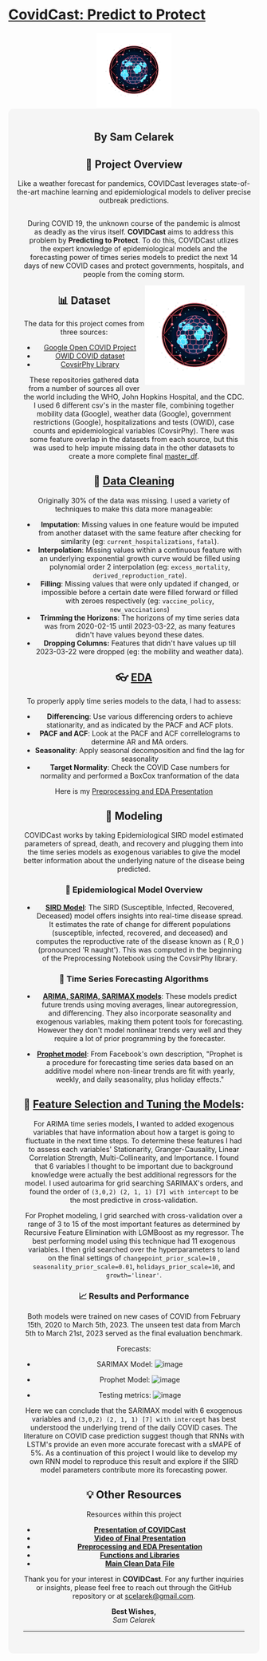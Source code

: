 # [CovidCast: Predict to Protect](https://github.com/scelarek/Covid-Prediction-Capstone/blob/main/Presentations/COVID%20Cast%20Final%20Presentation.pdf) 

<div align="center">
<img src="https://github.com/scelarek/BrainStation_Capstone/blob/main/Presentations/Logo%20CovidCast.png?raw=true"  title="CovidCast" alt="CovidCast" width="150" height="150"> 
<div align="center" style="background-color: #f5f5f5; padding: 15px; border-radius: 10px;">

## By Sam Celarek 

## 🎯 Project Overview

<div align="center">
Like a weather forecast for pandemics,
COVIDCast leverages state-of-the-art machine learning and epidemiological models
to deliver precise outbreak predictions.
<div align="center" style="background-color: #f5f5f5; padding: 15px; border-radius: 10px;">

During COVID 19, the unknown course of the pandemic is almost as deadly as the virus itself. **COVIDCast** aims to address this problem by **Predicting to Protect**. To do this, COVIDCast utlizes the expert knowledge of epidemiological models and the forecasting power of times series models to predict the next 14 days of new COVID cases and protect governments, hospitals, and people from the coming storm. 

<img align="right" src="https://github.com/scelarek/BrainStation_Capstone/blob/main/Presentations/Logo%20CovidCast.png?raw=true"  title="CovidCast" alt="CovidCast" width="200" height="200"> 

## 📊 Dataset
The data for this project comes from three sources: 

- [Google Open COVID Project](https://github.com/GoogleCloudPlatform/covid-19-open-data)
- [OWID COVID dataset](https://github.com/owid/covid-19-data)
- [CovsirPhy Library](https://github.com/lisphilar/covid19-sir/blob/main/README.md)

These repositories gathered data from a number of sources all over the world including the WHO, John Hopkins Hospital, and the CDC. I used 6 different csv's in the master file, combining together mobility data (Google), weather data (Google), government restrictions (Google), hospitalizations and tests (OWID), case counts and epidemiological variables (CovsirPhy). There was some feature overlap in the datasets from each source, but this was used to help impute missing data in the other datasets to create a more complete final [master_df](https://github.com/scelarek/Covid-Prediction-Capstone/blob/main/Data/master_df.parquet).

## 🧹 [Data Cleaning](https://github.com/scelarek/Covid-Prediction-Capstone/blob/main/Capstone/1.%20COVIDCast%20Preprocessing.ipynb)
Originally 30% of the data was missing. I used a variety of techniques to make this data more manageable:

- **Imputation**: Missing values in one feature would be imputed from another dataset with the same feature after checking for similarity (eg: `current_hospitalizations`, `fatal`). 
- **Interpolation**: Missing values within a continuous feature with an underlying exponential growth curve would be filled using polynomial order 2 interpolation (eg: `excess_mortality`, `derived_reproduction_rate`). 
- **Filling**: Missing values that were only updated if changed, or impossible before a certain date were filled forward or filled with zeroes respectively (eg: `vaccine_policy`, `new_vaccinations`)
- **Trimming the Horizons**: The horizons of my time series data was from 2020-02-15 until 2023-03-22, as many features didn't have values beyond these dates.
- **Dropping Columns:** Features that didn't have values up till 2023-03-22 were dropped (eg: the mobility and weather data).

## 👓 [EDA](https://github.com/scelarek/Covid-Prediction-Capstone/blob/main/Capstone/2.%20COVIDCast%20EDA.ipynb)
To properly apply time series models to the data, I had to assess: 

- **Differencing**: Use various differencing orders to achieve stationarity, and as indicated by the PACF and ACF plots.
- **PACF and ACF**: Look at the PACF and ACF correllelograms to determine AR and MA orders.
- **Seasonality**: Apply seasonal decomposition and find the lag for seasonality
- **Target Normality**: Check the COVID Case numbers for normality and performed a BoxCox tranformation of the data

Here is my [Preprocessing and EDA Presentation](https://github.com/scelarek/Covid-Prediction-Capstone/blob/main/Presentations/COVID%20Preprocessing%20and%20EDA.pdf)

## 💠 Modeling

COVIDCast works by taking Epidemiological SIRD model estimated parameters of spread, death, and recovery and plugging them into the time series models as exogenous variables to give the model better information about the underlying nature of the disease being predicted. 

### 🦠 Epidemiological Model Overview

- **[SIRD Model](https://github.com/scelarek/Covid-Prediction-Capstone/blob/main/Capstone/1.%20COVIDCast%20Preprocessing.ipynb)**: The SIRD (Susceptible, Infected, Recovered, Deceased) model offers insights into real-time disease spread. It estimates the rate of change for different populations (susceptible, infected, recovered, and deceased) and computes the reproductive rate of the disease known as \( R_0 \) (pronounced 'R naught'). This was computed in the beginning of the Preprocessing Notebook using the CovsirPhy library.

### 🧪 Time Series Forecasting Algorithms

- [**ARIMA, SARIMA, SARIMAX models**](https://github.com/scelarek/Covid-Prediction-Capstone/blob/main/Capstone/3.%20COVIDCast%20SARIMAX%20Model.ipynb): These models predict future trends using moving averages, linear autoregression, and differencing. They also incorporate seasonality and exogenous variables, making them potent tools for forecasting. However they don't model nonlinear trends very well and they require a lot of prior programming by the forecaster.

- [**Prophet model**](https://github.com/scelarek/Covid-Prediction-Capstone/blob/main/Capstone/4.%20COVIDCast%20Prophet%20Model.ipynb): From Facebook's own description, "Prophet is a procedure for forecasting time series data based on an additive model where non-linear trends are fit with yearly, weekly, and daily seasonality, plus holiday effects." 
  

## 🔢 [Feature Selection and Tuning the Models](https://github.com/scelarek/Covid-Prediction-Capstone/blob/main/Capstone/3.%20COVIDCast%20SARIMAX%20Model.ipynb):
For ARIMA time series models, I wanted to added exogenous variables that have information about how a target is going to fluctuate in the next time steps. To determine these features I had to assess each variables' Stationarity, Granger-Causality, Linear Correlation Strength, Multi-Collinearity, and Importance. I found that 6 variables I thought to be important due to background knowledge were actually the best additional regressors for the model. I used autoarima for grid searching SARIMAX's orders, and found the order of `(3,0,2) (2, 1, 1) [7] with intercept` to be the most predictive in cross-validation. 

For Prophet modeling, I grid searched with cross-validation over a range of 3 to 15 of the most important features as determined by Recursive Feature Elimination with LGMBoost as my regressor. The best performing model using this technique had 11 exogenous variables. I then grid searched over the hyperparameters to land on the final settings of `changepoint_prior_scale=10` , `seasonality_prior_scale=0.01`, `holidays_prior_scale=10`, and `growth='linear'`. 

### 📈 Results and Performance

Both models were trained on new cases of COVID from February 15th, 2020 to March 5th, 2023. The unseen test data from March 5th to March 21st, 2023 served as the final evaluation benchmark. 

Forecasts:

- SARIMAX Model: ![image](https://github.com/scelarek/Covid-Prediction-Capstone/assets/115444760/8e9aa4be-fcaf-43cc-9b12-67f45f422011)

- Prophet Model: ![image](https://github.com/scelarek/Covid-Prediction-Capstone/assets/115444760/2120bfe7-0951-4b47-a3b3-5869f514ac40)

- Testing metrics: ![image](https://github.com/scelarek/Covid-Prediction-Capstone/assets/115444760/6df1eefe-b840-40ea-9828-3c5a15eaa56f)

Here we can conclude that the SARIMAX model with 6 exogenous variables and `(3,0,2) (2, 1, 1) [7] with intercept` has best understood the underlying trend of the daily COVID cases. The literature on COVID case prediction suggest though that RNNs with LSTM's provide an even more accurate forecast with a sMAPE of 5%. As a continuation of this project I would like to develop my own RNN model to reproduce this result and explore if the SIRD model parameters contribute more its forecasting power.  

## 💡 Other Resources

Resources within this project

- **[Presentation of COVIDCast](https://github.com/scelarek/Covid-Prediction-Capstone/blob/main/Presentations/COVID%20Cast%20Final%20Presentation.pdf)**
- **[Video of Final Presentation](https://github.com/scelarek/Covid-Prediction-Capstone/blob/main/Presentations/COVIDcast_%20Predicting%20COVID%20Cases%20No%20Glasses%20Ad%20Lib%20(online-video-cutter.com).mp4)**
- **[Preprocessing and EDA Presentation](https://github.com/scelarek/Covid-Prediction-Capstone/blob/main/Presentations/COVID%20Preprocessing%20and%20EDA.pdf)**
- **[Functions and Libraries](https://github.com/scelarek/Covid-Prediction-Capstone/blob/main/Capstone/capstone_functions.py)**
- **[Main Clean Data File](https://github.com/scelarek/Covid-Prediction-Capstone/blob/main/Data/master_df.parquet)**

Thank you for your interest in **COVIDCast**. For any further inquiries or insights, please feel free to reach out through the GitHub repository or at scelarek@gmail.com.

<div align="center">

**Best Wishes,**  
*Sam Celarek*

</div>

---
